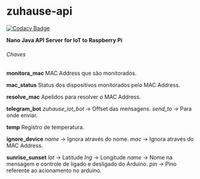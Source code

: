 # zuhause-api

[![Codacy Badge](https://api.codacy.com/project/badge/Grade/0822e76a97d644d2afcefc032e9453d5)](https://app.codacy.com/app/edufolly/zuhause-api?utm_source=github.com&utm_medium=referral&utm_content=edufolly/zuhause-api&utm_campaign=badger)

**Nano Java API Server for IoT to Raspberry Pi**

###### Chaves
**monitora_mac**
MAC Address que são monitorados.

**mac_status**
Status dos dispositivos monitorados pelo MAC Address.

**resolve_mac**
Apelidos para resolver o MAC Address.

**telegram_bot**
*zuhause_iot_bot* -> Offset das mensagens.
*send_to* -> Para onde enviar.

**temp**
Registro de temperatura.

**ignore_device**
*name* -> Ignora através do nome.
*mac* -> Ignora através do MAC Address.

**sunrise_sunset**
*lat* -> Latitude
*lng* -> Longitude
*name* -> Nome na mensagem e controle de ligado e desligado do Arduino.
*pin* -> Pino referente ao acionamento no arduino.